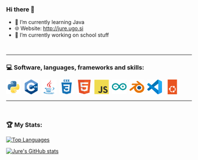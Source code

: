 ### Hi there 👋

<!--
**JuRxY/JuRxY** is a ✨ _special_ ✨ repository because its `README.md` (this file) appears on your GitHub profile.

Here are some ideas to get you started:

- 👯 I’m looking to collaborate on ...
- 🤔 I’m looking for help with ...
- 💬 Ask me about ...
- 📫 How to reach me: ...
- 😄 Pronouns: ...
- ⚡ Fun fact: ...
-->

- 🌱 I’m currently learning Java
- 🌐 Website: http://jure.ugo.si
- 🔭 I’m currently working on school stuff
<br>

---

### 💻 Software, languages, frameworks and skills:
<div>
    <img src="https://github.com/devicons/devicon/blob/master/icons/python/python-original.svg" title="Python" alt="python" height="40" width="40">&nbsp;
    <img src="https://github.com/devicons/devicon/blob/master/icons/cplusplus/cplusplus-original.svg" title="C++" alt="c++" height="40" width="40">&nbsp;
    <img src="https://github.com/devicons/devicon/blob/master/icons/java/java-original.svg" title="Java" alt="java" height="40" width="40">&nbsp;
    <img src="https://github.com/devicons/devicon/blob/master/icons/css3/css3-plain-wordmark.svg"  title="CSS3" alt="CSS" width="40" height="40"/>&nbsp;
    <img src="https://github.com/devicons/devicon/blob/master/icons/html5/html5-original.svg" title="HTML5" alt="HTML" width="40" height="40"/>&nbsp;
    <img src="https://github.com/devicons/devicon/blob/master/icons/javascript/javascript-original.svg" title="JavaScript" alt="JavaScript" width="40" height="40"/>&nbsp;
    <img src="https://github.com/devicons/devicon/blob/master/icons/arduino/arduino-original.svg" title="Arduino c++" alt="arduino" width="40" height="40"/>&nbsp;
    <img src="https://github.com/devicons/devicon/blob/master/icons/blender/blender-original.svg" title="Blender" alt="blender" width="40" height="40"/>&nbsp;
    <img src="https://github.com/devicons/devicon/blob/master/icons/vscode/vscode-original.svg" title="VSCode" alt="vscode" width="40" height="40"/>&nbsp;
    <img src="https://github.com/devicons/devicon/blob/master/icons/ubuntu/ubuntu-original.svg" title="Ubuntu Linux" alt="ubuntu linux" width="40" height="40"/>&nbsp;
</div>

---
<br>


### 🏆 My Stats:
[![Top Languages](https://github-readme-stats.vercel.app/api/top-langs/?username=jurxy&layout=compact&theme=radical)](https://github.com/anuraghazra/github-readme-stats)

[![Jure's GitHub stats](https://github-readme-stats.vercel.app/api?username=jurxy&count_private=true&theme=radical&showicons=true)](https://github.com/anuraghazra/github-readme-stats)
